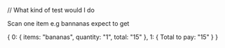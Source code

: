 // What kind of test would I do

Scan one item e.g bannanas expect to get

{
0: {
items: "bananas",
quantity: "1",
total: "15"
},
1: {
Total to pay: "15"
}
}
